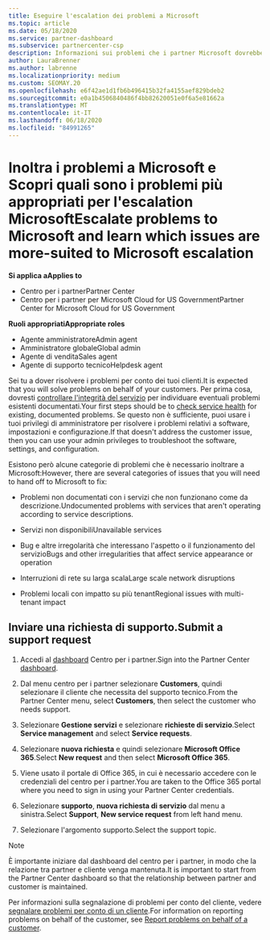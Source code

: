 ```yaml
---
title: Eseguire l'escalation dei problemi a Microsoft
ms.topic: article
ms.date: 05/18/2020
ms.service: partner-dashboard
ms.subservice: partnercenter-csp
description: Informazioni sui problemi che i partner Microsoft dovrebbero risolvere per i clienti e sui problemi che potrebbero essere necessari per inoltrare a Microsoft.
author: LauraBrenner
ms.author: labrenne
ms.localizationpriority: medium
ms.custom: SEOMAY.20
ms.openlocfilehash: e6f42ae1d1fb6b496415b32fa4155aef829bdeb2
ms.sourcegitcommit: e0a1b4506840486f4bb82620051e0f6a5e81662a
ms.translationtype: MT
ms.contentlocale: it-IT
ms.lasthandoff: 06/18/2020
ms.locfileid: "84991265"
---
```

# <a name="escalate-problems-to-microsoft-and-learn-which-issues-are-more-suited-to-microsoft-escalation"></a><span data-ttu-id="5df0a-103">Inoltra i problemi a Microsoft e Scopri quali sono i problemi più appropriati per l'escalation Microsoft</span><span class="sxs-lookup"><span data-stu-id="5df0a-103">Escalate problems to Microsoft and learn which issues are more-suited to Microsoft escalation</span></span>  

<span data-ttu-id="5df0a-104">**Si applica a**</span><span class="sxs-lookup"><span data-stu-id="5df0a-104">**Applies to**</span></span>

- <span data-ttu-id="5df0a-105">Centro per i partner</span><span class="sxs-lookup"><span data-stu-id="5df0a-105">Partner Center</span></span>
- <span data-ttu-id="5df0a-106">Centro per i partner per Microsoft Cloud for US Government</span><span class="sxs-lookup"><span data-stu-id="5df0a-106">Partner Center for Microsoft Cloud for US Government</span></span>

<span data-ttu-id="5df0a-107">**Ruoli appropriati**</span><span class="sxs-lookup"><span data-stu-id="5df0a-107">**Appropriate roles**</span></span>

- <span data-ttu-id="5df0a-108">Agente amministratore</span><span class="sxs-lookup"><span data-stu-id="5df0a-108">Admin agent</span></span>
- <span data-ttu-id="5df0a-109">Amministratore globale</span><span class="sxs-lookup"><span data-stu-id="5df0a-109">Global admin</span></span>
- <span data-ttu-id="5df0a-110">Agente di vendita</span><span class="sxs-lookup"><span data-stu-id="5df0a-110">Sales agent</span></span>
- <span data-ttu-id="5df0a-111">Agente di supporto tecnico</span><span class="sxs-lookup"><span data-stu-id="5df0a-111">Helpdesk agent</span></span>

<span data-ttu-id="5df0a-112">Sei tu a dover risolvere i problemi per conto dei tuoi clienti.</span><span class="sxs-lookup"><span data-stu-id="5df0a-112">It is expected that you will solve problems on behalf of your customers.</span></span> <span data-ttu-id="5df0a-113">Per prima cosa, dovresti [controllare l'integrità del servizio](check-service-health.md) per individuare eventuali problemi esistenti documentati.</span><span class="sxs-lookup"><span data-stu-id="5df0a-113">Your first steps should be to [check service health](check-service-health.md) for existing, documented problems.</span></span> <span data-ttu-id="5df0a-114">Se questo non è sufficiente, puoi usare i tuoi privilegi di amministratore per risolvere i problemi relativi a software, impostazioni e configurazione.</span><span class="sxs-lookup"><span data-stu-id="5df0a-114">If that doesn't address the customer issue, then you can use your admin privileges to troubleshoot the software, settings, and configuration.</span></span>

<span data-ttu-id="5df0a-115">Esistono però alcune categorie di problemi che è necessario inoltrare a Microsoft:</span><span class="sxs-lookup"><span data-stu-id="5df0a-115">However, there are several categories of issues that you will need to hand off to Microsoft to fix:</span></span>

- <span data-ttu-id="5df0a-116">Problemi non documentati con i servizi che non funzionano come da descrizione.</span><span class="sxs-lookup"><span data-stu-id="5df0a-116">Undocumented problems with services that aren't operating according to service descriptions.</span></span>

- <span data-ttu-id="5df0a-117">Servizi non disponibili</span><span class="sxs-lookup"><span data-stu-id="5df0a-117">Unavailable services</span></span>

- <span data-ttu-id="5df0a-118">Bug e altre irregolarità che interessano l'aspetto o il funzionamento del servizio</span><span class="sxs-lookup"><span data-stu-id="5df0a-118">Bugs and other irregularities that affect service appearance or operation</span></span>

- <span data-ttu-id="5df0a-119">Interruzioni di rete su larga scala</span><span class="sxs-lookup"><span data-stu-id="5df0a-119">Large scale network disruptions</span></span>

- <span data-ttu-id="5df0a-120">Problemi locali con impatto su più tenant</span><span class="sxs-lookup"><span data-stu-id="5df0a-120">Regional issues with multi-tenant impact</span></span>

## <a name="submit-a-support-request"></a><span data-ttu-id="5df0a-121">Inviare una richiesta di supporto.</span><span class="sxs-lookup"><span data-stu-id="5df0a-121">Submit a support request</span></span>

1. <span data-ttu-id="5df0a-122">Accedi al [dashboard](https://partner.microsoft.com/dashboard) Centro per i partner.</span><span class="sxs-lookup"><span data-stu-id="5df0a-122">Sign into the Partner Center [dashboard](https://partner.microsoft.com/dashboard).</span></span>

2. <span data-ttu-id="5df0a-123">Dal menu centro per i partner selezionare **Customers**, quindi selezionare il cliente che necessita del supporto tecnico.</span><span class="sxs-lookup"><span data-stu-id="5df0a-123">From the Partner Center menu, select **Customers**, then select the customer who needs support.</span></span>

3. <span data-ttu-id="5df0a-124">Selezionare **Gestione servizi** e selezionare **richieste di servizio**.</span><span class="sxs-lookup"><span data-stu-id="5df0a-124">Select **Service management** and select **Service requests**.</span></span>

4. <span data-ttu-id="5df0a-125">Selezionare **nuova richiesta** e quindi selezionare **Microsoft Office 365**.</span><span class="sxs-lookup"><span data-stu-id="5df0a-125">Select **New request** and then select **Microsoft Office 365**.</span></span>

5. <span data-ttu-id="5df0a-126">Viene usato il portale di Office 365, in cui è necessario accedere con le credenziali del centro per i partner.</span><span class="sxs-lookup"><span data-stu-id="5df0a-126">You are taken to the Office 365 portal where you need to sign in using your Partner Center credentials.</span></span>

6. <span data-ttu-id="5df0a-127">Selezionare **supporto**, **nuova richiesta di servizio** dal menu a sinistra.</span><span class="sxs-lookup"><span data-stu-id="5df0a-127">Select **Support**, **New service request** from left hand menu.</span></span>

7. <span data-ttu-id="5df0a-128">Selezionare l'argomento supporto.</span><span class="sxs-lookup"><span data-stu-id="5df0a-128">Select the support topic.</span></span>

>[!NOTE]
><span data-ttu-id="5df0a-129">È importante iniziare dal dashboard del centro per i partner, in modo che la relazione tra partner e cliente venga mantenuta.</span><span class="sxs-lookup"><span data-stu-id="5df0a-129">It is important to start from the Partner Center dashboard so that the relationship between partner and customer is maintained.</span></span> 


<span data-ttu-id="5df0a-130">Per informazioni sulla segnalazione di problemi per conto del cliente, vedere [segnalare problemi per conto di un cliente](report-problems-on-behalf-of-a-customer.md).</span><span class="sxs-lookup"><span data-stu-id="5df0a-130">For information on reporting problems on behalf of the customer, see [Report problems on behalf of a customer](report-problems-on-behalf-of-a-customer.md).</span></span>

 

 



